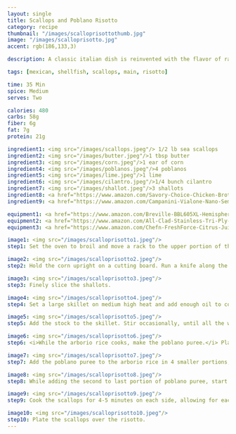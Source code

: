```yaml
---
layout: single
title: Scallops and Poblano Risotto
category: recipe
thumbnail: "/images/scalloprisottothumb.jpg"
image: "/images/scalloprisotto.jpg"
accent: rgb(186,133,3)

description: A classic italian dish is reinvented with the flavor of rajas, a classic Mexican side dish of charred poblanos, fresh sweet corn and crema Mexicana.

tags: [mexican, shellfish, scallops, main, risotto]

time: 35 Min
spice: Medium
serves: Two

calories: 480
carbs: 58g
fiber: 6g
fat: 7g
protein: 21g

ingredient1: <img src="/images/scallops.jpeg"/> 1/2 lb sea scallops
ingredient2: <img src="/images/butter.jpeg"/>1 tbsp butter
ingredient3: <img src="/images/corn.jpeg"/>1 ear of corn
ingredient4: <img src="/images/poblanos.jpeg"/>4 poblanos
ingredient5: <img src="/images/lime.jpeg"/>1 lime
ingredient6: <img src="/images/cilantro.jpeg"/>1/4 bunch cilantro
ingredient7: <img src="/images/shallot.jpeg"/>3 shallots
ingredient8: <a href="https://www.amazon.com/Savory-Choice-Chicken-Broth-Concentrate/dp/B002HQUZIM/ref=as_li_ss_tl?s=grocery&ie=UTF8&qid=1482454407&sr=1-1&keywords=chicken+stock+concentrate&linkCode=ll1&tag=cilalime09-20&linkId=bd0b06086a845ab2851f7a2c60477eb6"><img src="/images/chickenstock.jpeg"/>1/2 cup chicken stock</a>
ingredient9: <a href="https://www.amazon.com/Campanini-Vialone-Nano-Semifino-16/dp/B000XMQ9Z0/ref=as_li_ss_tl?s=grocery&rps=1&ie=UTF8&qid=1482454508&sr=1-4&keywords=arborio&refinements=p_85:2470955011,p_36:698503011&linkCode=ll1&tag=cilalime09-20&linkId=9db6a43b0d813b860954c8591f387e2b"><img src="/images/arborio.jpeg"/>3/4 cup arborio rice </a>

equipment1: <a href="https://www.amazon.com/Breville-BBL605XL-Hemisphere-Control-Blender/dp/B005I72LMU/ref=as_li_ss_tl?s=kitchen&rps=1&ie=UTF8&qid=1481601822&sr=1-14&keywords=blender&refinements=p_85:2470955011,p_36:1253526011&linkCode=ll1&tag=cilalime09-20&linkId=b637316d3937e7e1c15e28b6e74a1c97"><img src="/images/blender.jpeg"/>blender</a>
equipment2: <a href="https://www.amazon.com/All-Clad-Stainless-Tri-Ply-Dishwasher-Cookware/dp/B004T6MSIS/ref=as_li_ss_tl?s=grocery&ie=UTF8&qid=1482454672&sr=8-1&keywords=all+clad+skillet&th=1&linkCode=ll1&tag=cilalime09-20&linkId=787618f0f49c025ff9cd0cc7d53b0bfa"><img src="/images/skillet.jpeg"/>skillet that is not non-stick (for scallops)</a>
equipment3: <a href="https://www.amazon.com/Chefn-FreshForce-Citrus-Juicer-Lemon/dp/B002XOB0P0/ref=as_li_ss_tl?s=kitchen&ie=UTF8&qid=1482038971&sr=1-2-spons&keywords=citrus+juicer&psc=1&linkCode=ll1&tag=cilalime09-20&linkId=fead6ab94c6288d353210420231dcb8a"><img src="/images/citrusjuicer.jpeg"/>citrus juicer </a>

image1: <img src="/images/scalloprisotto1.jpeg"/>
step1: Set the oven to broil and move a rack to the upper portion of the oven. Remove the seeds and core from the poblano peppers.<p> Place the poblanos on a baking sheet or roasting pan and broil them until they develop a char, approximately 5-7 minutes.</p>

image2: <img src="/images/scalloprisotto2.jpeg"/>
step2: Hold the corn upright on a cutting board. Run a knife along the cob removing the kernels.

image3: <img src="/images/scalloprisotto3.jpeg"/>
step3: Finely slice the shallots.

image4: <img src="/images/scalloprisotto4.jpeg"/>
step4: Set a large skillet on medium high heat and add enough oil to coat the bottom of the pan. Add the shallots and sauté until they become soft.

image5: <img src="/images/scalloprisotto5.jpeg"/>
step5: Add the stock to the skillet. Stir occasionally, until all the water has been absorbed.

image6: <img src="/images/scalloprisotto6.jpeg"/>
step6: <i>While the arborio rice cooks, make the poblano puree.</i> Place the poblanos in a blender with 2 1/2 cups of water, cilantro, 1/4 tsp of salt, and the juice of 1 lime. Puree.

image7: <img src="/images/scalloprisotto7.jpeg"/>
step7: Add the poblano puree to the arborio rice in 4 smaller portions, letting the puree absorb into the risotto before adding the next portion. Add the corn to the risotto. Set aside for plating.

image8: <img src="/images/scalloprisotto8.jpeg"/>
step8: While adding the second to last portion of poblano puree, start cooking the scallops. Place the butter on a large not non-stick skillet. Heat the butter on medium heat. Once the pan is hot, lie the scallops onto the rim of the pan where the butter has collected.<p><i>The scallops should make a loud sizzle when they make contact with the pan.</i></p>

image9: <img src="/images/scalloprisotto9.jpeg"/>
step9: Cook the scallops for 4-5 minutes on each side, allowing for each side to develop a crispy caramelized bottom before flipping the scallop over.

image10: <img src="/images/scalloprisotto10.jpeg"/>
step10: Plate the scallops over the risotto.
---
```

